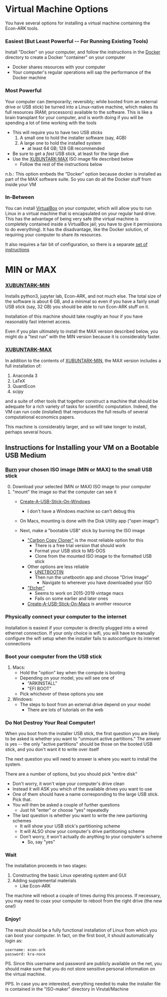 # Virtual Machine Options

You have several options for installing a virtual machine containing the Econ-ARK tools.

### Easiest (But Least Powerful -- For Running Existing Tools)

Install "Docker" on your computer, and follow the instructions in the [Docker](https://github.com/econ-ark/econ-ark-tools/tree/master/Virtual/Docker) directory to create a Docker "container" on your computer

* Docker shares resources with your computer
* Your computer's regular operations will sap the performance of the Docker machine
	
### Most Powerful 

Your computer can (temporarily; reversibly; while booted from an
external drive or USB stick) be turned into a Linux-native machine, which
makes its full resources (RAM; processors) available to the
software. This is like a brain transplant for your computer, and is
worth doing if you will be spending a lot of time working with the
tools

* This will require you to have two USB sticks
   1. A small one to hold the installer software (say, 4GB)
   1. A large one to hold the installed system
      * at least 64 GB; 128 GB recommended
* Be sure to get a _fast_ USB stick, at least for the large dive
* Use the [XUBUNTARK-MAX](#MIN-or-MAX) ISO image file described below
   * Follow the rest of the instructions below

n.b.: This option embeds the "Docker" option because docker is installed as part of the 
MAX software suite. So you can do all the Docker stuff from inside your VM

### In-Between

You can install [VirtualBox](https://virtualbox.org) on your computer,
which will allow you to run Linux in a virtual machine that is
encapsulated on your regular hard drive.  This has the advantage of
being very safe (the virtual machine is completely contained inside a
VirtualBox jail; you have to give it permissions to do everything). It
has the disadvantage, like the Docker solution, of requiring your
computer to share its resources.

It also requires a fair bit of configuration, so there is a separate [set 
of instructions](https://github.com/econ-ark/econ-ark-tools/tree/master/Virtual/Machine/VirtualBox)


# MIN or MAX

### [XUBUNTARK-MIN](https://drive.google.com/drive/folders/1iPyEwhhrUv1XQfRV7uSjmy5k7_TXsKmM?usp=sharing)

Installs python3, jupyter lab, Econ-ARK, and not much else. The total size
of the software is about 6 GB, and a minimal so even if you have a fairly small USB
stick (say, 32 GB) you should be able to run Econ-ARK stuff on it.

Installation of this machine should take roughly an hour if you have reasonably
fast internet access.

Even if you plan ultimately to install the MAX version described below, you might
do a "test run" with the MIN version because it is considerably faster.

### [XUBUNTARK-MAX](https://drive.google.com/drive/folders/1bTa_OnD_sq0oFU3-bJWeG7VzIZ4gK1RR?usp=sharing)

In addition to the contents of [XUBUNTARK-MIN](#XUBUNTARK-MIN), the MAX version includes a full installation of:

1. Anaconda 3
1. LaTeX
1. QuantEcon
1. scipy

and a suite of other tools that together construct a machine that
should be adequate for a rich variety of tasks for scientific
computation. Indeed, the VM can run code (installed) that reproduces
the full results of several computational economics papers.

This machine is considerably larger, and so will take longer to install, perhaps
several hours.

## Instructions for Installing your VM on a Bootable USB Medium

### [Burn](#burn) your chosen ISO image (MIN or MAX) to the small USB stick

0. Download your selected (MIN or MAX) ISO image to your computer
0. "mount" the image so that the computer can see it
   * [Create-A-USB-Stick-On-Windows](https://ubuntu.com/tutorials/create-a-usb-stick-on-windows)
      * I don't have a Windows machine so can't debug this

   * On Macs, mounting is done with the Disk Utility app ("open image")
   * Next, make a "bootable USB" stick by burning the ISO image
      * ["Carbon Copy Cloner"](https://bombich.com/software/download_ccc.php) is the most reliable option for this
	     * There is a free trial version that should work
	     * Format your USB stick to MS-DOS
		 * Clone from the mounted ISO image to the formatted USB stick
	  * Other options are less reliable 
         * [UNETBOOTIN](https://unetbootin.github.io)
	     * Then run the unetbootin app and choose "Drive Image"
	        * Navigate to wherever you have downloaded your ISO
      * ["Etcher"](https://balena.io/etcher/)
	     * Seems to work on 2015-2019 vintage macs
	     * Fails on some earlier and later ones
      * [Create-A-USB-Stick-On-Macs](https://ubuntu.com/tutorials/create-a-usb-stick-on-macs) is another resource

### Physically connect your computer to the internet

Installation is easiest if your computer is directly plugged into a 
wired ethernet connection. If your only choice is wifi, you will have to
manually configure the wifi setup when the installer fails to autoconfigure
its internet connections

### Boot your computer from the USB stick

1. Macs:
   * Hold the "option" key when the compute is booting
   * Depending on your model, you will see one of
      * "ARKINSTALL"
	  * "EFI BOOT"
   * Pick whichever of these options you see
1. Windows:
   * The steps to boot from an external drive depend on your model
       * There are lots of tutorials on the web
	  
### Do Not Destroy Your Real Computer!

When you boot from the installer USB stick, the first question you are likely to be asked is whether you want to "unmount active partitions." The answer is yes -- the only "active partitions" should be those on the booted USB stick, and you don't want it to write over itself

The next question you will need to answer is where you want to install the system.

There are a number of options, but you should pick "entire disk"

* Don't worry, it won't wipe your computer's drive clean
* Instead it will ASK you which of the available drives you want to use
* One of them should have a name corresponding to the large USB stick. Pick that.
* You will then be asked a couple of further questions
   * Just hit "enter" or choose "yes" repeatedly
* The last question is whether you want to write the new partioning schemes 
  * It will show your USB stick's partitioning scheme
  * It will ALSO show your computer's drive partitioning scheme 
  * Don't worry, it won't actually do anything to your computer's scheme
      * So, say "yes"
		  
### Wait

The installation proceeds in two stages:

1. Constructing the basic Linux operating system and GUI
1. Adding supplemental materials
   * Like Econ-ARK
   
The machine will reboot a couple of times during this process. If necessary, you may need to coax your computer to reboot from the right drive (the new one!)

### Enjoy!

The result should be a fully functional installation of Linux from which you can boot your computer. In fact, on the first boot, it should automatically login as:



    username: econ-ark
    password: kra-noce




PS. Since this username and password are publicly available on the net, you should make sure that you do not store sensitive personal information on the virtual machine.

PPS. In case you are interested, everything needed to make the installer file is contained in the "ISO-maker" directory in Virutal/Machine
